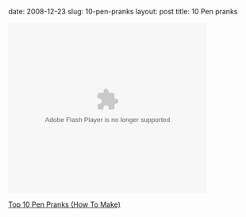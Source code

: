 date: 2008-12-23
slug: 10-pen-pranks
layout: post
title: 10 Pen pranks


<embed src="http://www.metacafe.com/fplayer/1872983/natures_wonders.swf" width="400" height="345" wmode="transparent" pluginspage="http://www.macromedia.com/go/getflashplayer" type="application/x-shockwave-flash"> </embed><p><a href="http://www.trickspro.com/make-fun/top-10-pen-pranks-how-to-make-tricksprocom.html" target="_blank">Top 10 Pen Pranks (How To Make)<br/></a></p>

